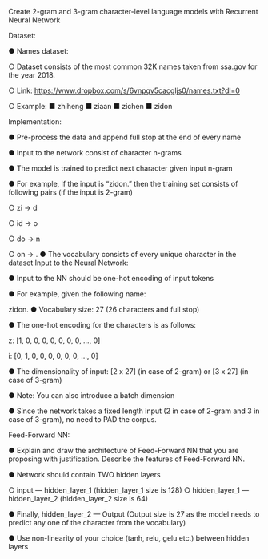 Create 2-gram and 3-gram character-level language models with Recurrent Neural Network

Dataset:

● Names dataset:

○ Dataset consists of the most common 32K names taken from ssa.gov for the year 2018.

○ Link: https://www.dropbox.com/s/6vnpqv5cacgljs0/names.txt?dl=0

○ Example: ■ zhiheng ■ ziaan ■ zichen ■ zidon

Implementation:

● Pre-process the data and append full stop at the end of every name

● Input to the network consist of character n-grams

● The model is trained to predict next character given input n-gram

● For example, if the input is “zidon.” then the training set consists of following pairs (if the input is 2-gram)

○ zi -> d

○ id -> o

○ do -> n

○ on -> .
● The vocabulary consists of every unique character in the dataset Input to the Neural Network:

● Input to the NN should be one-hot encoding of input tokens

● For example, given the following name:

zidon.
● Vocabulary size: 27 (26 characters and full stop)

● The one-hot encoding for the characters is as follows:

z: [1, 0, 0, 0, 0, 0, 0, 0, …, 0]

i: [0, 1, 0, 0, 0, 0, 0, 0, …, 0]

● The dimensionality of input: [2 x 27] (in case of 2-gram) or [3 x 27] (in case of 3-gram)

● Note: You can also introduce a batch dimension

● Since the network takes a fixed length input (2 in case of 2-gram and 3 in case of 3-gram), no need to PAD the corpus.

Feed-Forward NN:

● Explain and draw the architecture of Feed-Forward NN that you are proposing with justification. Describe the features of Feed-Forward NN.

● Network should contain TWO hidden layers

○ input — hidden_layer_1 (hidden_layer_1 size is 128) ○ hidden_layer_1 — hidden_layer_2 (hidden_layer_2 size is 64)

● Finally, hidden_layer_2 — Output (Output size is 27 as the model needs to predict any one of the character from the vocabulary)

● Use non-linearity of your choice (tanh, relu, gelu etc.) between hidden layers
